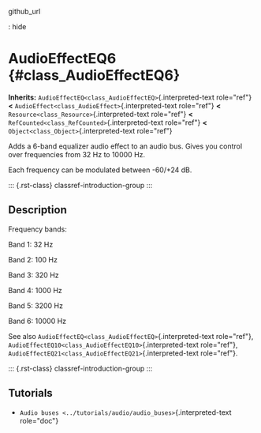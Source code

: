 github_url

:   hide

# AudioEffectEQ6 {#class_AudioEffectEQ6}

**Inherits:** `AudioEffectEQ<class_AudioEffectEQ>`{.interpreted-text
role="ref"} **\<** `AudioEffect<class_AudioEffect>`{.interpreted-text
role="ref"} **\<** `Resource<class_Resource>`{.interpreted-text
role="ref"} **\<** `RefCounted<class_RefCounted>`{.interpreted-text
role="ref"} **\<** `Object<class_Object>`{.interpreted-text role="ref"}

Adds a 6-band equalizer audio effect to an audio bus. Gives you control
over frequencies from 32 Hz to 10000 Hz.

Each frequency can be modulated between -60/+24 dB.

::: {.rst-class}
classref-introduction-group
:::

## Description

Frequency bands:

Band 1: 32 Hz

Band 2: 100 Hz

Band 3: 320 Hz

Band 4: 1000 Hz

Band 5: 3200 Hz

Band 6: 10000 Hz

See also `AudioEffectEQ<class_AudioEffectEQ>`{.interpreted-text
role="ref"}, `AudioEffectEQ10<class_AudioEffectEQ10>`{.interpreted-text
role="ref"}, `AudioEffectEQ21<class_AudioEffectEQ21>`{.interpreted-text
role="ref"}.

::: {.rst-class}
classref-introduction-group
:::

## Tutorials

- `Audio buses <../tutorials/audio/audio_buses>`{.interpreted-text
  role="doc"}
